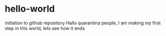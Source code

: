 # hello-world
initiation to github repository
Hallo quarantina people,
I am making my first step in this world, lets see how it ends 
